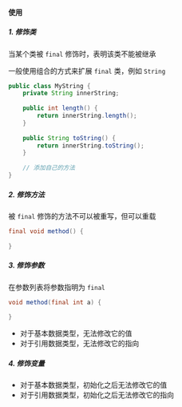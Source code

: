 #### 使用

##### 1. 修饰类

当某个类被 `final` 修饰时，表明该类不能被继承

一般使用组合的方式来扩展 `final` 类，例如 `String`

````java
public class MyString {
    private String innerString;
    
    public int length() {
        return innerString.length();
    }
    
    public String toString() {
        return innerString.toString();
    }
    
    // 添加自己的方法
}
````

##### 2. 修饰方法

被 `final` 修饰的方法不可以被重写，但可以重载

````java
final void method() {
    
}
````

##### 3. 修饰参数

在参数列表将参数指明为 `final`

````java
void method(final int a) {
    
}
````

* 对于基本数据类型，无法修改它的值
* 对于引用数据类型，无法修改它的指向

##### 4. 修饰变量

* 对于基本数据类型，初始化之后无法修改它的值
* 对于引用数据类型，初始化之后无法修改它的指向
